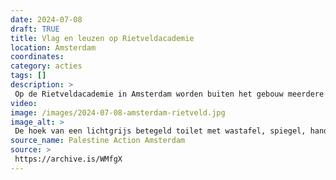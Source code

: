 ```yaml
---
date: 2024-07-08
draft: TRUE
title: Vlag en leuzen op Rietveldacademie
location: Amsterdam
coordinates: 
category: acties
tags: []
description: > 
 Op de Rietveldacademie in Amsterdam worden buiten het gebouw meerdere Palestijnse vlaggen gehesen. Binnenin zijn op meerdere plaatsen leuzen geschreven, waaronder (in het Engels): 'Rietveld bloed aan je handen', 'Je bent medeplichtig aan genocide', 'Fok alle zionisten', en 'Ik kan me niet voorstellen wat Palestijnen met een handicap op dit moment doormaken'.
video: 
image: /images/2024-07-08-amsterdam-rietveld.jpg
image_alt: > 
 De hoek van een lichtgrijs betegeld toilet met wastafel, spiegel, handendroger en prullenbak. Strekkend over de hoek van de ruimte is met rode spuitverf in het Engels geschreven: 'Rietveld bloed aan je handen', met een rode, naar beneden gerichtte driehoek. 
source_name: Palestine Action Amsterdam
source: > 
 https://archive.is/WMfgX
---
```

